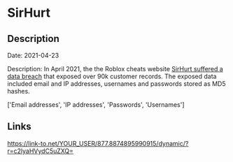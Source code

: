 # SirHurt

## Description

Date: 2021-04-23

Description:
In April 2021, the the Roblox cheats website <a href="https://wearedevs.net/forum/t/20397" target="_blank" rel="noopener">SirHurt suffered a data breach</a> that exposed over 90k customer records. The exposed data included email and IP addresses, usernames and passwords stored as MD5 hashes.


['Email addresses', 'IP addresses', 'Passwords', 'Usernames']

## Links

https://link-to.net/YOUR_USER/877.8874895990915/dynamic/?r=c2lyaHVydC5uZXQ=
